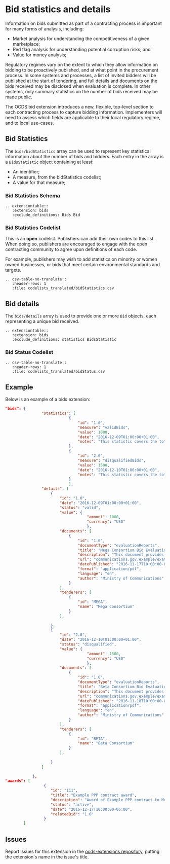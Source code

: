 # Bid statistics and details

Information on bids submitted as part of a contracting process is important for many forms of analysis, including:

* Market analysis for understanding the competitiveness of a given marketplace;
* Red flag analysis for understanding potential corruption risks; and
* Value for money analysis;

Regulatory regimes vary on the extent to which they allow information on bidding to be proactively published, and at what point in the procurement process. In some systems and processes, a list of invited bidders will be published at the start of tendering, and full details and documents on the bids received may be disclosed when evaluation is complete. In other systems, only summary statistics on the number of bids received may be made public.

The OCDS bid extension introduces a new, flexible, top-level section to each contracting process to capture bidding information. Implementers will need to assess which fields are applicable to their local regulatory regime, and to local use-cases.

## Bid Statistics

The ```bids/bidStatistics``` array can be used to represent key statistical information about the number of bids and bidders. Each entry in the array is a ```BidsStatistic``` object containing at least:

* An identifier;
* A measure, from the bidStatistics codelist;
* A value for that measure;

### Bid Statistics Schema

```eval_rst
.. extensiontable::
   :extension: bids
   :exclude_definitions: Bids Bid
```

### Bid Statistics Codelist

This is an **open** codelist. Publishers can add their own codes to this list. When doing so, publishers are encouraged to engage with the open contracting community to agree upon definitions of each code.

For example, publishers may wish to add statistics on minority or women owned businesses, or bids that meet certain environmental standards and targets.

```eval_rst
.. csv-table-no-translate::
   :header-rows: 1
   :file: codelists_translated/bidStatistics.csv
```

## Bid details

The ```bids/details``` array is used to provide one or more ```Bid``` objects, each representing a unique bid received.

```eval_rst
.. extensiontable::
   :extension: bids
   :exclude_definitions: statistics BidsStatistic
```

### Bid Status Codelist

```eval_rst
.. csv-table-no-translate::
   :header-rows: 1
   :file: codelists_translated/bidStatus.csv
```

## Example

Below is an example of a bids extension:

```json
"bids": {
                "statistics": [
							{
								"id": "1.0",
								"measure": "validBids",
								"value": 1000,
								"date": "2016-12-09T01:00:00+01:00",
								"notes": "This statistic covers the total number of unique bids received that were considered valid against relevant criteria."
							},
							{
								"id": "2.0",
								"measure": "disqualifiedBids",
								"value": 1500,
								"date": "2016-12-10T01:00:00+01:00",
								"notes": "This statistic covers the total number of unique bids received that were disqualified."
							}
							],
				"details": [
                    {
                        "id": "1.0",
                        "date": "2016-12-09T01:00:00+01:00",
                        "status": "valid",
						"value": {
									"amount": 1000,
									"currency": "USD"
									},
                        "documents": [
                            {
                                "id": "1.0",
                                "documentType": "evaluationReports",
                                "title": "Mega Consortium Bid Evaluation Report",
                                "description": "This document provides details of the evaluation of the bid submitted by Mega Consortium",
                                "url": "communications.gov.example/example_ppp/evaluationReport_megaConsortium.pdf",
                                "datePublished": "2016-11-17T10:00:00-06:00",
                                "format": "application/pdf",
                                "language": "en",
                                "author": "Ministry of Communications"
                            }
                        ],
                        "tenderers": [
                            {
                                "id": "MEGA",
                                "name": "Mega Consortium"
                            }
                        ],
                        
                    },
					{
                        "id": "2.0",
                        "date": "2016-12-10T01:00:00+01:00",
                        "status": "disqualified",
						"value": {
									"amount": 1500,
									"currency": "USD"
									},
                        "documents": [
                            {
                                "id": "1.0",
                                "documentType": "evaluationReports",
                                "title": "Beta Consortium Bid Evaluation Report",
                                "description": "This document provides details of the evaluation of the bid submitted by Beta Consortium",
                                "url": "communications.gov.example/example_ppp/evaluationReport_betaConsortium.pdf",
                                "datePublished": "2016-11-18T10:00:00-06:00",
                                "format": "application/pdf",
                                "language": "en",
                                "author": "Ministry of Communications"
                            }
                        ],
                        "tenderers": [
                            {
                                "id": "BETA",
                                "name": "Beta Consortium"
                            }
                        ],
                        
                    }
                ]
               
            },
"awards": [
                 {	
					"id": "111",
                    "title": "Example PPP contract award",
                    "description": "Award of Example PPP contract to Mega Consortium",
                    "status": "active",
                    "date": "2016-12-17T10:00:00-06:00",
					"relatedBid": "1.0"
				 }
		]
```

## Issues

Report issues for this extension in the [ocds-extensions repository](https://github.com/open-contracting/ocds-extensions/issues), putting the extension's name in the issue's title.
